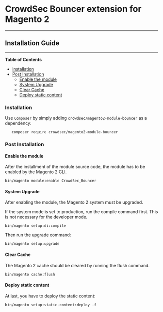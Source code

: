 # CrowdSec Bouncer extension for Magento 2
----------------------------------------------

## Installation Guide

---------------------------------------------

<!-- START doctoc generated TOC please keep comment here to allow auto update -->
<!-- DON'T EDIT THIS SECTION, INSTEAD RE-RUN doctoc TO UPDATE -->
**Table of Contents**

- [Installation](#installation)
- [Post Installation](#post-installation)
  - [Enable the module](#enable-the-module)
  - [System Upgrade](#system-upgrade)
  - [Clear Cache](#clear-cache)
  - [Deploy static content](#deploy-static-content)

<!-- END doctoc generated TOC please keep comment here to allow auto update -->

### Installation

Use `Composer` by simply adding `crowdsec/magento2-module-bouncer` as a dependency:

       composer require crowdsec/magento2-module-bouncer 

### Post Installation

#### Enable the module

After the installment of the module source code, the module has to be enabled by the Magento 2 CLI.

    bin/magento module:enable CrowdSec_Bouncer

#### System Upgrade

After enabling the module, the Magento 2 system must be upgraded.

If the system mode is set to production, run the compile command first. This is not necessary for the developer mode.

    bin/magento setup:di:compile

Then run the upgrade command:

    bin/magento setup:upgrade
    
#### Clear Cache

The Magento 2 cache should be cleared by running the flush command.

    bin/magento cache:flush

#### Deploy static content

At last, you have to deploy the static content:

    bin/magento setup:static-content:deploy -f

